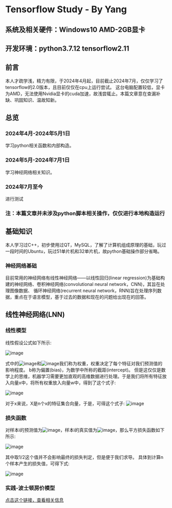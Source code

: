 # Tensorflow Study - By Yang
## 系统及相关硬件：Windows10 AMD-2GB显卡 
## 开发环境：python3.7.12 tensorflow2.11
## 前言
本人才疏学浅，精力有限，于2024年4月起，目前截止2024年7月，仅仅学习了tensorflow的2.0版本，且目前仅仅在cpu上运行尝试。 
这台电脑配置较低，显卡为AMD，无法使用Nvidia显卡的cuda加速，故浅尝辄止。本篇文章意在查漏补缺、巩固知识、温故知新。 
## 总览
### 2024年4月-2024年5月1日
学习python相关函数和内部构造。 
### 2024年5月-2024年7月1日
学习神经网络相关知识。 
### 2024年7月至今
进行测试
### 注：本篇文章并未涉及python脚本相关操作，仅仅进行本地构造运行
## 基础知识
本人学习过C++，初步使用过QT，MySQL，了解了计算机组成原理的基础，玩过一段时间的Ubuntu，玩过51单片机和32单片机，故python基础操作部分省略。 
### 神经网络基础
目前常用的神经网络有线性神经网络——以线性回归(linear regression)为基础构建的神经网络、卷积神经网络(convolutional neural network，CNN)，其旨在处理图像数据、 
循环神经网络(recurrent neural network，RNN)旨在处理序列数据，重点在于语言模型，基于过去的数据和现在的问题给出现在的回答。 
## 线性神经网络(LNN)
### 线性模型
线性假设公式如下所示: 

![image](https://github.com/user-attachments/assets/2fb1d234-1896-47eb-9129-9d01f0f4eda0) 

式中的![image](https://github.com/user-attachments/assets/efe7a4ab-993a-488a-ae85-dda6c407e5a9)和![image](https://github.com/user-attachments/assets/614c9089-1c0d-41e2-86ff-177f4fa04352)我们称为权重，权重决定了每个特征对我们预测值的影响程度。 
b称为偏置(bias)，为数学中所称的截距(intercept)。 
但是这仅仅是数学上的思维，机器学习需要更加直观的高维数据进行处理。于是我们将所有特征放入向量x中，将所有权重放入向量w中，得到了这个式子: 

![image](https://github.com/user-attachments/assets/46ce6a53-2215-4b57-afec-eaa0a88e6c46) 
 
对于x来说，X是n个x的特征集合向量，于是，可得这个式子: 
![image](https://github.com/user-attachments/assets/5457cdbb-fa37-41d4-923c-5ca90d9a6f1b)
### 损失函数
对样本i的预测值为![image](https://github.com/user-attachments/assets/43c28a78-8571-41a9-a357-44dc1540816d)，样本i的真实值为![image](https://github.com/user-attachments/assets/b4c6baf9-9b06-4788-95d2-dfc05c4dae20)，那么平方损失函数如下所示: 

![image](https://github.com/user-attachments/assets/07781323-101a-47ec-ba97-dcb377e094b4) 

其中取1/2这个值并不会影响最终的损失判定，但是便于我们求导。 
具体到计算n个样本产生的损失值，可得下式: 

![image](https://github.com/user-attachments/assets/90c9b359-e225-4279-9bd5-d4fc744d0c9b) 



### 实践-波士顿房价模型
[点击这个链接，查看相关信息](https://github.com/happyeveday/Boston_price)
